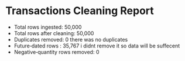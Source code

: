 # Transactions Cleaning Report
- Total rows ingested: 50,000
- Total rows after cleaning: 50,000
- Duplicates removed: 0 there was no duplicates 
- Future‐dated rows : 35,767 i didnt remove it so data will be suffecent
- Negative‐quantity rows removed: 0